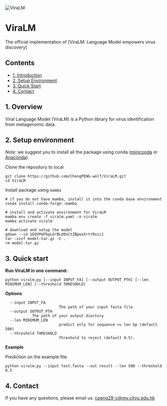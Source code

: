 ![ViraLM](logo.png=100x60)

# ViraLM

The official implementation of [ViraLM: Language Model empowers virus discovery]


## Contents

- [1. Introduction](#1-introduction)
- [2. Setup Environment](#2-setup-environment)
- [3. Quick Start](#3-quick-start)
- [4. Contact](#4-citation)

## 1. Overview

Viral Language Model (ViraLM) is a Python library for virus identification from metagenomic data.

## 2. Setup environment

*Note*: we suggest you to install all the package using conda ([miniconda](https://docs.conda.io/en/latest/miniconda.html) or [Anaconda](https://anaconda.org/)).


Clone the repository to local

```
git clone https://github.com/ChengPENG-wolf/ViraLM.git
cd ViraLM
```

Install package using `mamba`

```
# if you do not have mamba, install it into the conda base environment
conda install conda-forge::mamba

# install and activate environment for ViraLM
mamba env create -f viralm.yaml -n viralm
mamba activate viralm

# download and setup the model
gdown --id 1EQVPmFbpLGrBLU0xCtZBpwvXrtrRxic1
tar -xzvf model.tar.gz -C .
rm model.tar.gz
```

## 3. Quick start

**Run ViraLM in one command:**

```
python viralm.py [--input INPUT_FA] [--output OUTPUT_PTH] [--len MINIMUM_LEN] [--threshold THRESHOLD]
```

**Options**

```
  --input INPUT_FA
                        The path of your input fasta file
  --output OUTPUT_PTH
			The path of your output diectory
  --len MINIMUM_LEN
                        predict only for sequence >= len bp (default 500)
  --threshold THRESHOLD
                        Threshold to reject (default 0.5).
```

**Example**

Prediction on the example file:

```
python viralm.py --input test.fasta --out result --len 500 --threshold 0.5
```

## 4. Contact

If you have any questions, please email us: cpeng29-c@my.cityu.edu.hk
